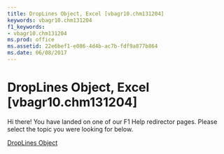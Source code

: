 ```yaml
---
title: DropLines Object, Excel [vbagr10.chm131204]
keywords: vbagr10.chm131204
f1_keywords:
- vbagr10.chm131204
ms.prod: office
ms.assetid: 22e6bef1-e086-4d4b-ac7b-fdf9a877b864
ms.date: 06/08/2017
---
```



# DropLines Object, Excel [vbagr10.chm131204]

Hi there! You have landed on one of our F1 Help redirector pages. Please select the topic you were looking for below.

[DropLines Object](http://msdn.microsoft.com/library/52fa64aa-0b0b-bbe1-1ec2-d866e2e35674%28Office.15%29.aspx)

